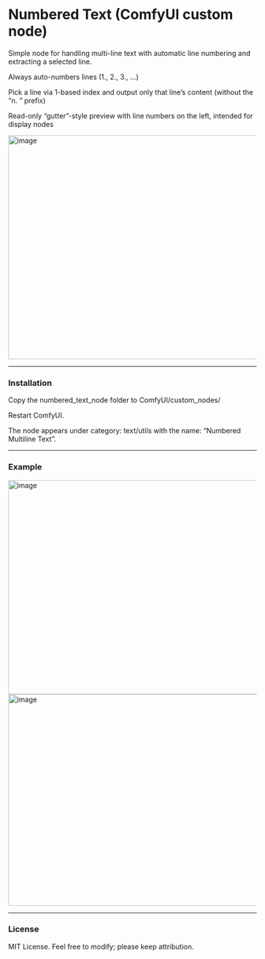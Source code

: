 # Numbered Text (ComfyUI custom node)
Simple node for handling multi-line text with automatic line numbering and extracting a selected line.

Always auto-numbers lines (1., 2., 3., …)

Pick a line via 1-based index and output only that line’s content (without the “n. ” prefix)

Read-only “gutter”-style preview with line numbers on the left, intended for display nodes

<img width="604" height="454" alt="image" src="https://github.com/user-attachments/assets/8bbd5670-3355-4150-89e3-5320e45b5bbd" />

---

### Installation
Copy the numbered_text_node folder to ComfyUI/custom_nodes/

Restart ComfyUI.

The node appears under category: text/utils with the name: “Numbered Multiline Text”.

---

### Example

<img width="998" height="434" alt="image" src="https://github.com/user-attachments/assets/2e075ca1-e887-47ac-8558-c7e2f4e87553" />

<img width="1010" height="429" alt="image" src="https://github.com/user-attachments/assets/d0a75868-f6d1-4fb6-b6f0-0bd8764370ce" />



---

### License
MIT License. Feel free to modify; please keep attribution.
